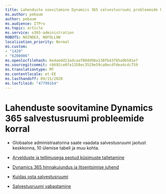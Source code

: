 ```yaml
---
title: Lahenduste soovitamine Dynamics 365 salvestusruumi probleemide korral
ms.author: pebaum
author: pebaum
ms.audience: ITPro
ms.topic: article
ms.service: o365-administration
ROBOTS: NOINDEX, NOFOLLOW
localization_priority: Normal
ms.custom:
- "1429"
- "6200006"
ms.openlocfilehash: 6e4aedd13adcaaf80dd98a130fb43f85a0b581e7
ms.sourcegitcommit: c6692ce0fa1358ec3529e59ca0ecdfdea4cdc759
ms.translationtype: MT
ms.contentlocale: et-EE
ms.lasthandoff: 09/15/2020
ms.locfileid: "47799164"
---
```

# <a name="recommend-solutions-for-dynamics-365-storage-issues"></a>Lahenduste soovitamine Dynamics 365 salvestusruumi probleemide korral

* Globaalse administraatorina saate vaadata salvestusruumi jaotust keskkonna, 10 ülemise tabeli ja muu kohta.

* [Arvelduste ja tellimusega seotud küsimuste talletamine](https://docs.microsoft.com/dynamics365/customer-engagement/admin/contact-information-microsoft-dynamics-365-online-billing-support)

* [Dynamics 365 hinnakujundus ja litsentsimise juhend](https://dynamics.microsoft.com/pricing/)

* [Kuidas osta salvestusruumi](https://docs.microsoft.com/dynamics365/customer-engagement/admin/manage-storage#add-storage-to-dynamics-365-online)

* [Salvestusruumi vabastamine](https://docs.microsoft.com/dynamics365/customer-engagement/admin/free-storage-space)
